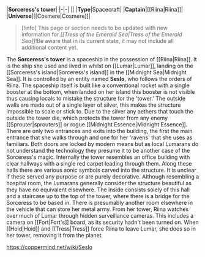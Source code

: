 |**Sorceress's tower**|
|-|-|
||
|**Type**|Spacecraft|
|**Captain**|[[Riina\|Riina]]|
|**Universe**|[[Cosmere\|Cosmere]]|

> [!info] This page or section needs to be updated with new information for *[[Tress of the Emerald Sea\|Tress of the Emerald Sea]]*!Be aware that in its current state, it may not include all additional content yet.

The **Sorceress's tower** is a spaceship in the possession of [[Riina\|Riina]]. It is the ship she used and lived in whilst on [[Lumar\|Lumar]], landing on the [[Sorceress's island\|Sorceress's island]] in the [[Midnight Sea\|Midnight Sea]]. It is controlled by an entity named **Seslo**, who follows the orders of Riina. The spaceship itself is built like a conventional rocket with a single booster at the bottom, when landed on her island this booster is not visible thus causing locals to mistake the structure for the 'tower.'
The outside walls are made out of a single layer of silver, this makes the structure impossible to scale or stick to. Due to the silver any aethers that touch the outside the tower die, which protects the tower from any enemy [[Sprouter\|sprouters]] or rogue [[Midnight Essence\|Midnight Essence]]. There are only two entrances and exits into the building, the first the main entrance that she walks through and one for her 'ravens' that she uses as familiars. Both doors are locked by modern means but as local Lumarans do not understand the technology they presume it to be another case of the Sorceress's magic.
Internally the tower resembles an office building with clear hallways with a single red carpet leading through them. Along these halls there are various aonic symbols carved into the structure. It is unclear if these served any purpose or are purely decorative. Although resembling a hospital room, the Lumarans generally consider the structure beautiful as they have no equivalent elsewhere. The inside consists solely of this hall and a staircase up to the top of the tower, where there is a bridge for the Sorceress to be based in. There is presumably another room elsewhere in the vehicle that can store her metal army.
From her tower, Riina watches over much of Lumar through hidden surveillance cameras. This includes a camera on [[Fort\|Fort's]] board, as its security hadn't been turned on.
When [[Hoid\|Hoid]] and [[Tress\|Tress]] force Riina to leave Lumar, she does so in her tower, removing it from the planet.



https://coppermind.net/wiki/Seslo